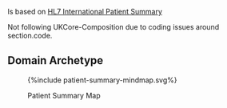 Is based on [HL7 International Patient Summary](https://build.fhir.org/ig/HL7/fhir-ips/index.html)

Not following UKCore-Composition due to coding issues around section.code.

## Domain Archetype

<figure>
{%include patient-summary-mindmap.svg%}
<p id="fX.X.X.X-X" class="figureTitle">Patient Summary Map</p>
</figure>
<br clear="all">
